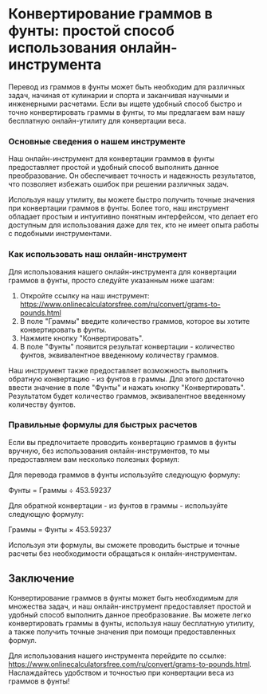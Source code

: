 Конвертирование граммов в фунты: простой способ использования онлайн-инструмента
================================================================================

Перевод из граммов в фунты может быть необходим для различных задач, начиная от кулинарии и спорта и заканчивая научными и инженерными расчетами. Если вы ищете удобный способ быстро и точно конвертировать граммы в фунты, то мы предлагаем вам нашу бесплатную онлайн-утилиту для конвертации веса.

### Основные сведения о нашем инструменте

Наш онлайн-инструмент для конвертации граммов в фунты предоставляет простой и удобный способ выполнить данное преобразование. Он обеспечивает точность и надежность результатов, что позволяет избежать ошибок при решении различных задач.

Используя нашу утилиту, вы можете быстро получить точные значения при конвертации граммов в фунты. Более того, наш инструмент обладает простым и интуитивно понятным интерфейсом, что делает его доступным для использования даже для тех, кто не имеет опыта работы с подобными инструментами.

### Как использовать наш онлайн-инструмент

Для использования нашего онлайн-инструмента для конвертации граммов в фунты, просто следуйте указанным ниже шагам:

1. Откройте ссылку на наш инструмент: <https://www.onlinecalculatorsfree.com/ru/convert/grams-to-pounds.html>
2. В поле "Граммы" введите количество граммов, которое вы хотите конвертировать в фунты.
3. Нажмите кнопку "Конвертировать".
4. В поле "Фунты" появится результат конвертации - количество фунтов, эквивалентное введенному количеству граммов.

Наш инструмент также предоставляет возможность выполнить обратную конвертацию - из фунтов в граммы. Для этого достаточно ввести значение в поле "Фунты" и нажать кнопку "Конвертировать". Результатом будет количество граммов, эквивалентное введенному количеству фунтов.

### Правильные формулы для быстрых расчетов

Если вы предпочитаете проводить конвертацию граммов в фунты вручную, без использования онлайн-инструментов, то мы предоставляем вам несколько полезных формул:

Для перевода граммов в фунты используйте следующую формулу:

Фунты = Граммы ÷ 453.59237

Для обратной конвертации - из фунтов в граммы - используйте следующую формулу:

Граммы = Фунты × 453.59237

Используя эти формулы, вы сможете проводить быстрые и точные расчеты без необходимости обращаться к онлайн-инструментам.

Заключение
----------

Конвертирование граммов в фунты может быть необходимым для множества задач, и наш онлайн-инструмент предоставляет простой и удобный способ выполнить данное преобразование. Вы можете легко конвертировать граммы в фунты, используя нашу бесплатную утилиту, а также получить точные значения при помощи предоставленных формул.

Для использования нашего инструмента перейдите по ссылке: <https://www.onlinecalculatorsfree.com/ru/convert/grams-to-pounds.html>. Наслаждайтесь удобством и точностью при конвертации веса из граммов в фунты!
